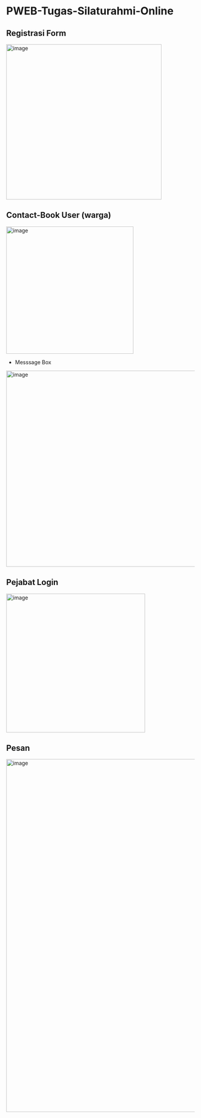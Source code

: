 # PWEB-Tugas-Silaturahmi-Online

## Registrasi Form

<img width="415" alt="image" src="https://user-images.githubusercontent.com/89715780/234998466-2a8d6729-bd17-48b1-b16c-fb80e4dbdfc1.png">


## Contact-Book User (warga)

<img width="340" alt="image" src="https://user-images.githubusercontent.com/89715780/234998568-5582eecb-5cb6-455f-9795-2f2a1fe0afa9.png">

- Messsage Box

<img width="524" alt="image" src="https://user-images.githubusercontent.com/89715780/234998675-86980133-74b9-4b53-bf4d-3d6f8d2285d4.png">

## Pejabat Login

<img width="371" alt="image" src="https://user-images.githubusercontent.com/89715780/234998755-7be37857-b2f9-4c71-982e-07c9d71b371f.png">


## Pesan 

<img width="943" alt="image" src="https://user-images.githubusercontent.com/89715780/234998886-857b81a8-4930-4800-9a5f-df9212741f2a.png">


